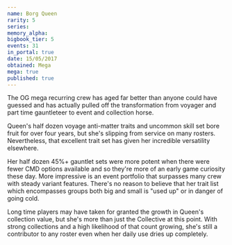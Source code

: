 ```yaml
---
name: Borg Queen
rarity: 5
series:
memory_alpha:
bigbook_tier: 5
events: 31
in_portal: true
date: 15/05/2017
obtained: Mega
mega: true
published: true
---
```


The OG mega recurring crew has aged far better than anyone could have guessed and has actually pulled off the transformation from voyager and part time gauntleteer to event and collection horse.

Queen's half dozen voyage anti-matter traits and uncommon skill set bore fruit for over four years, but she's slipping from service on many rosters. Nevertheless, that excellent trait set has given her incredible versatility elsewhere.

Her half dozen 45%+ gauntlet sets were more potent when there were fewer CMD options available and so they're more of an early game curiosity these day. More impressive is an event portfolio that surpasses many crew with steady variant features. There's no reason to believe that her trait list which encompasses groups both big and small is "used up" or in danger of going cold.

Long time players may have taken for granted the growth in Queen's collection value, but she's more than just the Collective at this point. With strong collections and a high likelihood of that count growing, she's still a contributor to any roster even when her daily use dries up completely.
